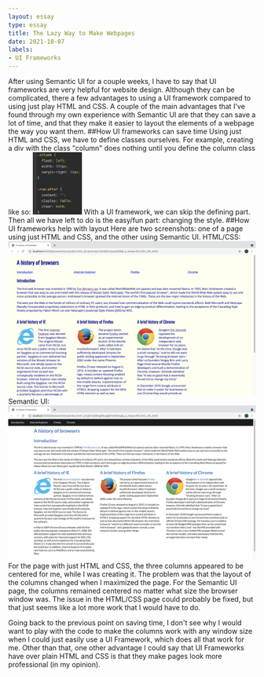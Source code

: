 ```yaml
---
layout: essay
type: essay
title: The Lazy Way to Make Webpages
date: 2021-10-07
labels:
- UI Frameworks
---
```

After using Semantic UI for a couple weeks, I have to say that UI frameworks are very helpful for website design. Although they can be complicated, there a few advantages to using a UI framework compared to using just play HTML and CSS. A couple of the main advantages that I've found through my own experience with Semantic UI are that they can save a lot of time, and that they make it easier to layout the elements of a webpage the way you want them.
##How UI frameworks can save time
Using just HTML and CSS, we have to define classes ourselves. For example, creating a div with the class "column" does nothing until you define the column class like so:
<img src="/images/columnClass.png" width="100px">
With a UI framework, we can skip the defining part. Then all we have left to do is the easy/fun part: changing the style.
##How UI frameworks help with layout
Here are two screenshots: one of a page using just HTML and CSS, and the other using Semantic UI.
HTML/CSS: <img src="/images/htmlCssPage.png">
Semantic UI: <img src="/images/semanticUIPage.png">
For the page with just HTML and CSS, the three columns appeared to be centered for me, while I was creating it. The problem was that the layout of the columns changed when I maximized the page. For the Semantic UI page, the columns remained centered no matter what size the browser window was. The issue in the HTML/CSS page could probably be fixed, but that just seems like a lot more work that I would have to do.

Going back to the previous point on saving time, I don't see why I would want to play with the code to make the columns work with any window size when I could just easily use a UI Framework, which does all that work for me. Other than that, one other advantage I could say that UI Frameworks have over plain HTML and CSS is that they make pages look more professional (in my opinion).